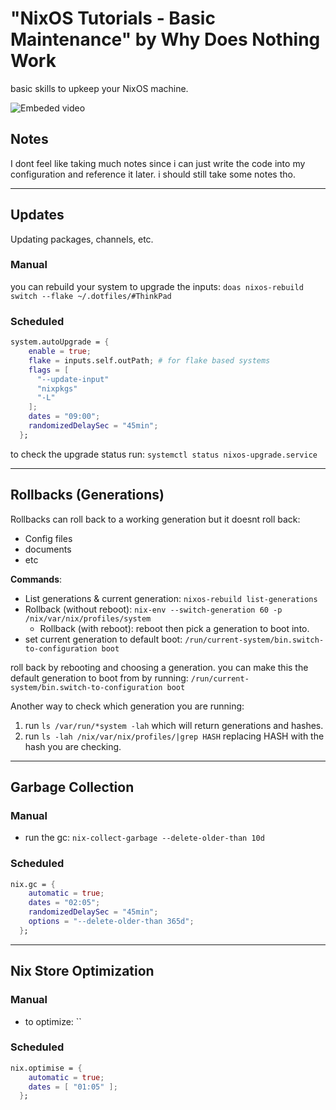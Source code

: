 # "NixOS Tutorials - Basic Maintenance" by Why Does Nothing Work
basic skills to upkeep your NixOS machine.

![Embeded video](https://www.youtube.com/watch?v=EI-6QX60WXc)

## Notes
I dont feel like taking much notes since i can just write the code into my configuration and reference it later. i should still take some notes tho.

---
## Updates
Updating packages, channels, etc.

### Manual
you can rebuild your system to upgrade the inputs: `doas nixos-rebuild switch --flake ~/.dotfiles/#ThinkPad`

### Scheduled
```nix
system.autoUpgrade = {
    enable = true;
    flake = inputs.self.outPath; # for flake based systems
    flags = [
      "--update-input"
      "nixpkgs"
      "-L" 
    ];
    dates = "09:00";
    randomizedDelaySec = "45min";
  };
```
to check the upgrade status run: `systemctl status nixos-upgrade.service` 

---
## Rollbacks (Generations)
Rollbacks can roll back to a working generation but it doesnt roll back:
- Config files
- documents
- etc

**Commands**:
- List generations & current generation: `nixos-rebuild list-generations`
- Rollback (without reboot): `nix-env --switch-generation 60 -p /nix/var/nix/profiles/system` 
	- Rollback (with reboot): reboot then pick a generation to boot into.
- set current generation to default boot: `/run/current-system/bin.switch-to-configuration boot` 

roll back by rebooting and choosing a generation. you can make this the default generation to boot from by running: `/run/current-system/bin.switch-to-configuration boot` 

Another way to check which generation you are running:  
1. run `ls /var/run/*system -lah` which will return generations and hashes. 
2. run `ls -lah /nix/var/nix/profiles/|grep HASH` replacing HASH with the hash you are checking.

---
## Garbage Collection

### Manual
- run the gc: `nix-collect-garbage --delete-older-than 10d`
### Scheduled
```nix
nix.gc = {
    automatic = true;
    dates = "02:05";
    randomizedDelaySec = "45min";
    options = "--delete-older-than 365d";
  };
```

---
## Nix Store Optimization

### Manual
- to optimize: ``

### Scheduled
```nix
nix.optimise = {
    automatic = true;
    dates = [ "01:05" ];
  };
```